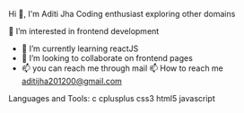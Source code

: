 



Hi 👋, I'm Aditi Jha
Coding enthusiast exploring other domains

👀 I’m interested in frontend development
- 🌱 I’m currently learning reactJS
- 💞️ I’m looking to collaborate on frontend pages
- 📫 you can reach me through mail
📫 How to reach me aditijha201200@gmail.com


Languages and Tools:
c cplusplus css3 html5 javascript
<!---
aditi944/aditi944 is a ✨ special ✨ repository because its `README.md` (this file) appears on your GitHub profile.
You can click the Preview link to take a look at your changes.
--->
